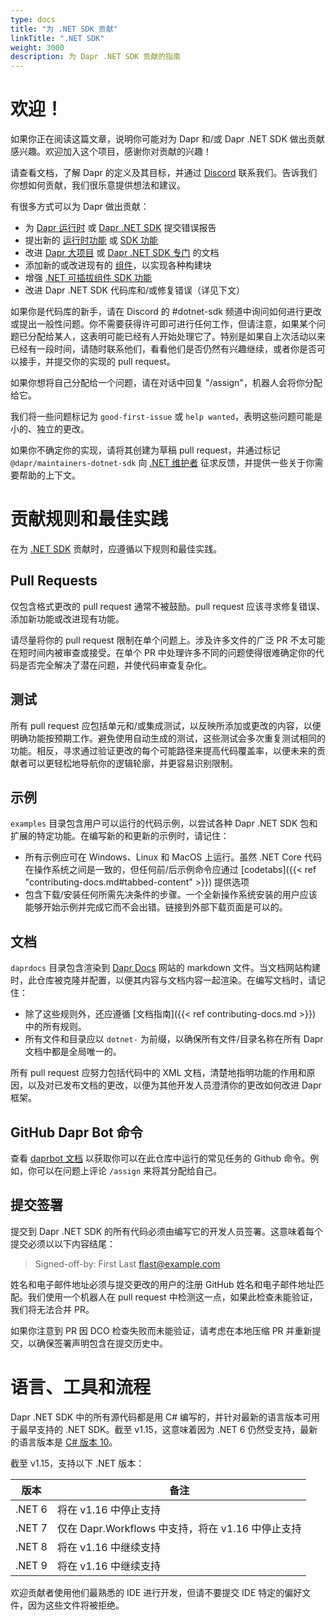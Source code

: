 ```yaml
---
type: docs
title: "为 .NET SDK 贡献"
linkTitle: ".NET SDK"
weight: 3000
description: 为 Dapr .NET SDK 贡献的指南
---
```


# 欢迎！
如果你正在阅读这篇文章，说明你可能对为 Dapr 和/或 Dapr .NET SDK 做出贡献感兴趣。欢迎加入这个项目，感谢你对贡献的兴趣！

请查看文档，了解 Dapr 的定义及其目标，并通过 [Discord](https://bit.ly/dapr-discord) 联系我们。告诉我们你想如何贡献，我们很乐意提供想法和建议。

有很多方式可以为 Dapr 做出贡献：
- 为 [Dapr 运行时](https://github.com/dapr/dapr/issues/new/choose) 或 [Dapr .NET SDK](https://github.com/dapr/dotnet-sdk/issues/new/choose) 提交错误报告
- 提出新的 [运行时功能](https://github.com/dapr/proposals/issues/new/choose) 或 [SDK 功能](https://github.com/dapr/dotnet-sdk/issues/new/choose)
- 改进 [Dapr 大项目](https://github.com/dapr/docs) 或 [Dapr .NET SDK 专门](https://github.com/dapr/dotnet-sdk/tree/master/daprdocs) 的文档
- 添加新的或改进现有的 [组件](https://github.com/dapr/components-contrib/)，以实现各种构建块
- 增强 [.NET 可插拔组件 SDK 功能](https://github.com/dapr-sandbox/components-dotnet-sdk)
- 改进 Dapr .NET SDK 代码库和/或修复错误（详见下文）

如果你是代码库的新手，请在 Discord 的 #dotnet-sdk 频道中询问如何进行更改或提出一般性问题。你不需要获得许可即可进行任何工作，但请注意，如果某个问题已分配给某人，这表明可能已经有人开始处理它了。特别是如果自上次活动以来已经有一段时间，请随时联系他们，看看他们是否仍然有兴趣继续，或者你是否可以接手，并提交你的实现的 pull request。

如果你想将自己分配给一个问题，请在对话中回复 "/assign"，机器人会将你分配给它。

我们将一些问题标记为 `good-first-issue` 或 `help wanted`，表明这些问题可能是小的、独立的更改。

如果你不确定你的实现，请将其创建为草稿 pull request，并通过标记 `@dapr/maintainers-dotnet-sdk` 向 [.NET 维护者](https://github.com/orgs/dapr/teams/maintainers-dotnet-sdk) 征求反馈，并提供一些关于你需要帮助的上下文。

# 贡献规则和最佳实践

在为 [.NET SDK](https://github.com/dapr/dotnet-sdk) 贡献时，应遵循以下规则和最佳实践。

## Pull Requests
仅包含格式更改的 pull request 通常不被鼓励。pull request 应该寻求修复错误、添加新功能或改进现有功能。

请尽量将你的 pull request 限制在单个问题上。涉及许多文件的广泛 PR 不太可能在短时间内被审查或接受。在单个 PR 中处理许多不同的问题使得很难确定你的代码是否完全解决了潜在问题，并使代码审查复杂化。

## 测试
所有 pull request 应包括单元和/或集成测试，以反映所添加或更改的内容，以便明确功能按预期工作。避免使用自动生成的测试，这些测试会多次重复测试相同的功能。相反，寻求通过验证更改的每个可能路径来提高代码覆盖率，以便未来的贡献者可以更轻松地导航你的逻辑轮廓，并更容易识别限制。

## 示例

`examples` 目录包含用户可以运行的代码示例，以尝试各种 Dapr .NET SDK 包和扩展的特定功能。在编写新的和更新的示例时，请记住：

- 所有示例应可在 Windows、Linux 和 MacOS 上运行。虽然 .NET Core 代码在操作系统之间是一致的，但任何前/后示例命令应通过 [codetabs]({{< ref "contributing-docs.md#tabbed-content" >}}) 提供选项
- 包含下载/安装任何所需先决条件的步骤。一个全新操作系统安装的用户应该能够开始示例并完成它而不会出错。链接到外部下载页面是可以的。

## 文档

`daprdocs` 目录包含渲染到 [Dapr Docs](https://docs.dapr.io) 网站的 markdown 文件。当文档网站构建时，此仓库被克隆并配置，以便其内容与文档内容一起渲染。在编写文档时，请记住：

   - 除了这些规则外，还应遵循 [文档指南]({{< ref contributing-docs.md >}}) 中的所有规则。
   - 所有文件和目录应以 `dotnet-` 为前缀，以确保所有文件/目录名称在所有 Dapr 文档中都是全局唯一的。

所有 pull request 应努力包括代码中的 XML 文档，清楚地指明功能的作用和原因，以及对已发布文档的更改，以便为其他开发人员澄清你的更改如何改进 Dapr 框架。

## GitHub Dapr Bot 命令

查看 [daprbot 文档](https://docs.dapr.io/contributing/daprbot/) 以获取你可以在此仓库中运行的常见任务的 Github 命令。例如，你可以在问题上评论 `/assign` 来将其分配给自己。

## 提交签署
提交到 Dapr .NET SDK 的所有代码必须由编写它的开发人员签署。这意味着每个提交必须以以下内容结尾：
> Signed-off-by: First Last <flast@example.com>

姓名和电子邮件地址必须与提交更改的用户的注册 GitHub 姓名和电子邮件地址匹配。我们使用一个机器人在 pull request 中检测这一点，如果此检查未能验证，我们将无法合并 PR。

如果你注意到 PR 因 DCO 检查失败而未能验证，请考虑在本地压缩 PR 并重新提交，以确保签署声明包含在提交历史中。

# 语言、工具和流程
Dapr .NET SDK 中的所有源代码都是用 C# 编写的，并针对最新的语言版本可用于最早支持的 .NET SDK。截至 v1.15，这意味着因为 .NET 6 仍然受支持，最新的语言版本是 [C# 版本 10](https://learn.microsoft.com/en-us/dotnet/csharp/whats-new/csharp-version-history#c-version-10)。

截至 v1.15，支持以下 .NET 版本：

| 版本 | 备注                                                           |
| --- |-----------------------------------------------------------------|
| .NET 6 | 将在 v1.16 中停止支持                                   |
| .NET 7 | 仅在 Dapr.Workflows 中支持，将在 v1.16 中停止支持 |
| .NET 8 | 将在 v1.16 中继续支持                          |
| .NET 9 | 将在 v1.16 中继续支持                          |

欢迎贡献者使用他们最熟悉的 IDE 进行开发，但请不要提交 IDE 特定的偏好文件，因为这些文件将被拒绝。